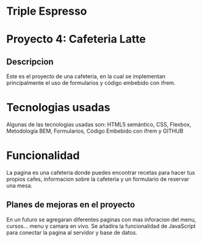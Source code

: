 # Triple Espresso

# Proyecto 4: Cafeteria Latte
## Descripcion 
Este es el proyecto de una cafeteria, en la cual se implementan principalmente el uso de formularios y código embebido con ifrem.
# Tecnologias usadas
Algunas de las tecnologias usadas son:
 HTML5 semántico, CSS, Flexbox, Metodología BEM, Formularios, Código Embebido con ifrem y GITHUB

# Funcionalidad

La pagina es una cafeteria donde puedes encontrar recetas para hacer tus propios cafes,  informacion sobre la cafeteria y un formulario de reservar una mesa. 
   
## Planes de mejoras en el proyecto

En un futuro se agregaran diferentes paginas con mas inforacion del menu, cursos... menu y camara en vivo. Se añadira la funcionalidad de JavaScript para conectar la pagina al servidor y base de datos.

   